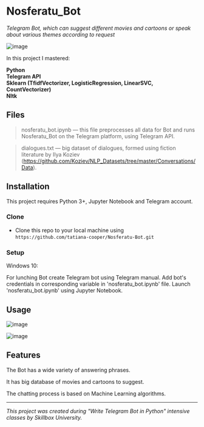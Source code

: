 ﻿
# Nosferatu_Bot

*Telegram Bot, which can suggest different movies and cartoons or speak about various themes according to request*

![image](https://drive.google.com/uc?export=view&id=1Z-9A077TmQYBQgn0dtbimsgQJbWVMx66)

In this project I mastered:

**Python**<br>
**Telegram API**<br>
**Sklearn (TfidfVectorizer, LogisticRegression, LinearSVC, CountVectorizer)**<br>
**Nltk**<br>


## Files
> nosferatu_bot.ipynb — this file preprocesses all data for Bot and runs Nosferatu_Bot on the Telegram platform, using Telegram API.

> dialogues.txt — big dataset of dialogues, formed using fiction literature 
by Ilya Koziev (https://github.com/Koziev/NLP_Datasets/tree/master/Conversations/Data).


## Installation
This project requires Python 3+, Jupyter Notebook and Telegram account.
### Clone

-   Clone this repo to your local machine using  `https://github.com/tatiana-cooper/Nosferatu-Bot.git`

### Setup
Windows 10:

For lunching Bot create Telegram bot using Telegram manual. Add bot's credentials in corresponding variable in 'nosferatu_bot.ipynb' file. 
Launch 'nosferatu_bot.ipynb' using Jupyter Notebook.


## Usage
![image](https://drive.google.com/uc?export=view&id=1xSBQEQU_3sYabzh8KeGzMrszS0Mb-tkD)

![image](https://drive.google.com/uc?export=view&id=1qwckyLleBdnvtzLXrcwr-yKymZ6jCMeK)


## Features
 The Bot has a wide variety of answering phrases.
 
It has big database of movies and cartoons to suggest.

The chatting process is based on Machine Learning algorithms.

---

*This project was created during "Write Telegram Bot in Python" intensive classes by Skillbox University.*
